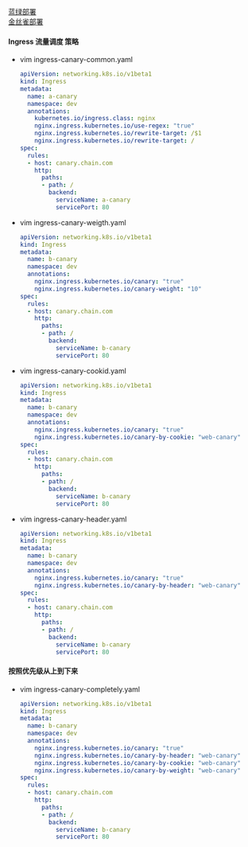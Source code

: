 [蓝绿部署](https://github.com/xusxlinux/Document/blob/master/kubernetes/06-kubeadm/11-%E9%83%A8%E7%BD%B2%E7%AD%96%E7%95%A5.md#%E8%93%9D%E7%BB%BF%E5%8F%91%E5%B8%83)  
[金丝雀部署](https://github.com/xusxlinux/Document/blob/master/kubernetes/06-kubeadm/11-%E9%83%A8%E7%BD%B2%E7%AD%96%E7%95%A5.md#%E9%87%91%E4%B8%9D%E9%9B%80)  


#### Ingress 流量调度 策略
- vim ingress-canary-common.yaml
  ``` yaml
  apiVersion: networking.k8s.io/v1beta1
  kind: Ingress
  metadata:
    name: a-canary
    namespace: dev
    annotations:
      kubernetes.io/ingress.class: nginx
      nginx.ingress.kubernetes.io/use-regex: "true"
      nginx.ingress.kubernetes.io/rewrite-target: /$1
      nginx.ingress.kubernetes.io/rewrite-target: /
  spec:
    rules:
    - host: canary.chain.com
      http:
        paths:
        - path: /
          backend:
            serviceName: a-canary
            servicePort: 80
  ```
- vim ingress-canary-weigth.yaml
  ``` yaml
  apiVersion: networking.k8s.io/v1beta1
  kind: Ingress
  metadata:
    name: b-canary
    namespace: dev
    annotations:
      nginx.ingress.kubernetes.io/canary: "true"
      nginx.ingress.kubernetes.io/canary-weight: "10"
  spec:
    rules:
    - host: canary.chain.com
      http:
        paths:
        - path: /
          backend:
            serviceName: b-canary
            servicePort: 80
  ```
- vim ingress-canary-cookid.yaml

  ``` yaml
  apiVersion: networking.k8s.io/v1beta1
  kind: Ingress
  metadata:
    name: b-canary
    namespace: dev
    annotations:
      nginx.ingress.kubernetes.io/canary: "true"
      nginx.ingress.kubernetes.io/canary-by-cookie: "web-canary"
  spec:
    rules:
    - host: canary.chain.com
      http:
        paths:
        - path: /
          backend:
            serviceName: b-canary
            servicePort: 80
  ```
- vim ingress-canary-header.yaml
  ``` yaml
  apiVersion: networking.k8s.io/v1beta1
  kind: Ingress
  metadata:
    name: b-canary
    namespace: dev
    annotations:
      nginx.ingress.kubernetes.io/canary: "true"
      nginx.ingress.kubernetes.io/canary-by-header: "web-canary"
  spec:
    rules:
    - host: canary.chain.com
      http:
        paths:
        - path: /
          backend:
            serviceName: b-canary
            servicePort: 80
  ```
#### 按照优先级从上到下来
- vim ingress-canary-completely.yaml
  ``` yaml
  apiVersion: networking.k8s.io/v1beta1
  kind: Ingress
  metadata:
    name: b-canary
    namespace: dev
    annotations:
      nginx.ingress.kubernetes.io/canary: "true"
      nginx.ingress.kubernetes.io/canary-by-header: "web-canary"
      nginx.ingress.kubernetes.io/canary-by-cookie: "web-canary"
      nginx.ingress.kubernetes.io/canary-by-weight: "web-canary"
  spec:
    rules:
    - host: canary.chain.com
      http:
        paths:
        - path: /
          backend:
            serviceName: b-canary
            servicePort: 80
  ```
